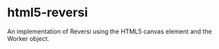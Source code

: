 html5-reversi
=============

An implementation of Reversi using the HTML5 canvas element and the Worker object.